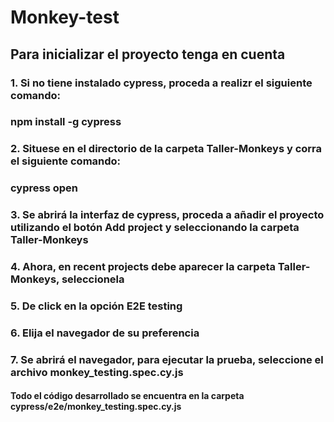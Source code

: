 # Monkey-test

## Para inicializar el proyecto tenga en cuenta

### 1. Si no tiene instalado cypress, proceda a realizr el siguiente comando:
### npm install -g cypress

### 2. Situese en el directorio de la carpeta Taller-Monkeys y corra el siguiente comando:
### cypress open

### 3. Se abrirá la interfaz de cypress, proceda a añadir el proyecto utilizando el botón Add project y seleccionando la carpeta Taller-Monkeys

### 4. Ahora, en recent projects debe aparecer la carpeta Taller-Monkeys, seleccionela

### 5. De click en la opción E2E testing

### 6. Elija el navegador de su preferencia

### 7. Se abrirá el navegador, para ejecutar la prueba, seleccione el archivo monkey_testing.spec.cy.js

#### Todo el código desarrollado se encuentra en la carpeta cypress/e2e/monkey_testing.spec.cy.js